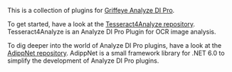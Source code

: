 This is a collection of plugins for [Griffeye Analyze DI Pro](https://www.griffeye.com/analyze-di/). 

To get started, have a look at the [Tesseract4Analyze repository](https://github.com/con-web-adipp/Tesseract4Analyze). Tesseract4Analyze is an Analyze DI Pro Plugin for OCR image analysis.

To dig deeper into the world of Analyze DI Pro plugins, have a look at the [AdippNet repository](https://github.com/con-web-adipp/AdippNet). AdippNet is a small framework library for .NET 6.0 to simplify the development of Analyze DI Pro plugins.
